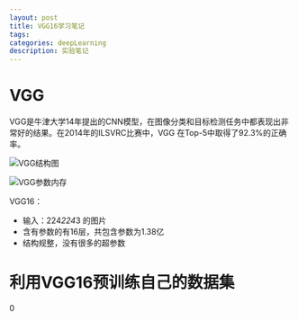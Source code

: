 ```yaml
---
layout: post
title: VGG16学习笔记
tags:
categories: deepLearning
description: 实验笔记
---
```


# VGG
VGG是牛津大学14年提出的CNN模型，在图像分类和目标检测任务中都表现出非常好的结果。在2014年的ILSVRC比赛中，VGG 在Top-5中取得了92.3%的正确率。

![VGG结构图](http://cdn.niyunsheng.top/VGG.png)


![VGG参数内存](http://cdn.niyunsheng.top/VGGParma.png)

VGG16：
* 输入：224*224*3 的图片
* 含有参数的有16层，共包含参数为1.38亿
* 结构规整，没有很多的超参数

# 利用VGG16预训练自己的数据集



0

